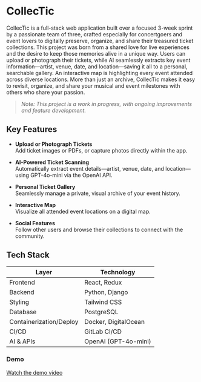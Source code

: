 # CollecTic

CollecTic is a full-stack web application built over a focused 3-week sprint by a passionate team of three, crafted especially for concertgoers and event lovers to digitally preserve, organize, and share their treasured ticket collections. This project was born from a shared love for live experiences and the desire to keep those memories alive in a unique way. Users can upload or photograph their tickets, while AI seamlessly extracts key event information—artist, venue, date, and location—saving it all to a personal, searchable gallery. An interactive map is highlighting every event attended across diverse locations. More than just an archive, CollecTic makes it easy to revisit, organize, and share your musical and event milestones with others who share your passion.

> _Note: This project is a work in progress, with ongoing improvements and feature development._

## Key Features

- **Upload or Photograph Tickets**  
  Add ticket images or PDFs, or capture photos directly within the app.

- **AI-Powered Ticket Scanning**  
  Automatically extract event details—artist, venue, date, and location—using GPT-4o-mini via the OpenAI API.

- **Personal Ticket Gallery**  
  Seamlessly manage a private, visual archive of your event history.

- **Interactive Map**  
  Visualize all attended event locations on a digital map.

- **Social Features**  
  Follow other users and browse their collections to connect with the community.

## Tech Stack

| Layer                  | Technology               |
|------------------------|-------------------------|
| Frontend               | React, Redux            |
| Backend                | Python, Django          |
| Styling                | Tailwind CSS            |
| Database               | PostgreSQL              |
| Containerization/Deploy| Docker, DigitalOcean    |
| CI/CD                  | GitLab CI/CD            |
| AI & APIs              | OpenAI (GPT-4o-mini)    |


### Demo
[Watch the demo video](https://github.com/tognmar/PortfolioPage/raw/main/assets/video/DemoCollecTic.mp4)
